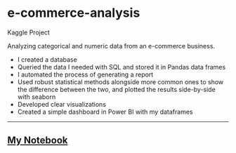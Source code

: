 # e-commerce-analysis
Kaggle Project

Analyzing categorical and numeric data from an e-commerce business.

* I created a database
* Queried the data I needed with SQL and stored it in Pandas data frames
* I automated the process of generating a report
* Used robust statistical methods alongside more common ones to show the difference between the two, and plotted the results side-by-side with seaborn
* Developed clear visualizations
* Created a simple dashboard in Power BI with my dataframes
***
## [My Notebook](https://github.com/therealchriswoodward/e-commerce-analysis/blob/main/Notebook.ipynb)

